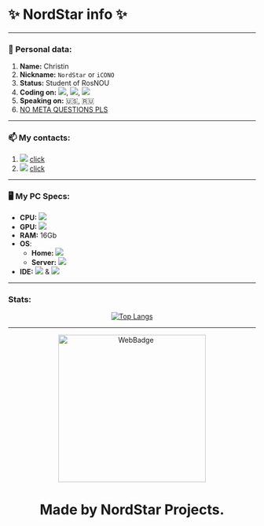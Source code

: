 # ✨ NordStar info ✨
----
### 🧬 Personal data:
1. **Name:** Christin
2. **Nickname:** `NordStar` or `iCONO`
3. **Status:** Student of RosNOU
4. **Coding on:** <img src="https://img.shields.io/badge/Node.js-43853D?style=square&logo=node.js&logoColor=white" />, <img src="https://img.shields.io/badge/C%2B%2B-00599C?style=square&logo=c%2B%2B&logoColor=white" />, <img src="https://img.shields.io/badge/JavaScript-323330?style=square&logo=javascript&logoColor=F7DF1E" />
5. **Speaking on:** 🇺🇸, 🇷🇺
6. [NO META QUESTIONS PLS](https://nometa.xyz/)
----
### 📫 My contacts:
1. <img src="https://img.shields.io/badge/Telegram-2CA5E0?style=square&logo=telegram&logoColor=white" /> [click](https://t.me/Gen3Static)
2. <img src="https://img.shields.io/badge/вконтакте-%232E87FB.svg?&style=square&logo=vk&logoColor=white" /> [click](https://vk.com/palagras)
----
### 🖥️ My PC Specs:

+ **CPU:** <img src="https://img.shields.io/badge/AMD-Ryzen_5_3600-ED1C24?style=square&logo=amd&logoColor=white" />
+ **GPU:** <img src="https://img.shields.io/badge/AMD-Radeon_RX_5700_XT-ED1C24?style=square&logo=amd&logoColor=white" />
+ **RAM:** 16Gb
+ **OS**:
    - **Home:** <img src="https://img.shields.io/badge/Windows_11-0078D6?style=square&logo=windows&logoColor=white" />
    - **Server:** <img src="https://img.shields.io/badge/Ubuntu_22.04.1_LTS-E95420?style=square&logo=ubuntu&logoColor=white" />
+ **IDE:** <img src="https://img.shields.io/badge/WebStorm-000000?style=square&logo=WebStorm&logoColor=white" /> & <img src="https://img.shields.io/badge/Delphi_RAD_Studio-B22222?style=square&logo=delphi&logoColor=white" />
----
### Stats:

<div align="center"> 
  
[![Top Langs](https://github-readme-stats-pearl-one.vercel.app/api/top-langs/?username=NordStarProj)](https://github.com/NordStarProj/github-readme-stats)
  
</div>

----

<div align="center"> 
  <img src="https://i.ibb.co/ZXmJrsL/Nord-Star-N.png" alt="WebBadge" border="0" height='300'>
  
<h1>Made by NordStar Projects.</h1>
</div>


<!---
NordStarProj/NordStarProj is a ✨ special ✨ repository because its `README.md` (this file) appears on your GitHub profile.
You can click the Preview link to take a look at your changes.
--->
